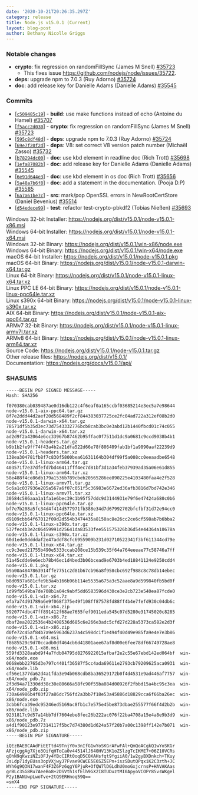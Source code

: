 ```yaml
---
date: '2020-10-21T20:26:35.297Z'
category: release
title: Node.js v15.0.1 (Current)
layout: blog-post
author: Bethany Nicolle Griggs
---
```


### Notable changes

- **crypto**: fix regression on randomFillSync (James M Snell) [#35723](https://github.com/nodejs/node/pull/35723)
  - This fixes issue https://github.com/nodejs/node/issues/35722.
- **deps**: upgrade npm to 7.0.3 (Ruy Adorno) [#35724](https://github.com/nodejs/node/pull/35724)
- **doc**: add release key for Danielle Adams (Danielle Adams) [#35545](https://github.com/nodejs/node/pull/35545)

### Commits

- \[[`c509485c19`](https://github.com/nodejs/node/commit/c509485c19)] - **build**: use make functions instead of echo (Antoine du Hamel) [#35707](https://github.com/nodejs/node/pull/35707)
- \[[`f5acc2d030`](https://github.com/nodejs/node/commit/f5acc2d030)] - **crypto**: fix regression on randomFillSync (James M Snell) [#35723](https://github.com/nodejs/node/pull/35723)
- \[[`595c8df48d`](https://github.com/nodejs/node/commit/595c8df48d)] - **deps**: upgrade npm to 7.0.3 (Ruy Adorno) [#35724](https://github.com/nodejs/node/pull/35724)
- \[[`69e7f20f2d`](https://github.com/nodejs/node/commit/69e7f20f2d)] - **deps**: V8: set correct V8 version patch number (Michaël Zasso) [#35732](https://github.com/nodejs/node/pull/35732)
- \[[`b78294dc00`](https://github.com/nodejs/node/commit/b78294dc00)] - **doc**: use kbd element in readline doc (Rich Trott) [#35698](https://github.com/nodejs/node/pull/35698)
- \[[`1efa87082b`](https://github.com/nodejs/node/commit/1efa87082b)] - **doc**: add release key for Danielle Adams (Danielle Adams) [#35545](https://github.com/nodejs/node/pull/35545)
- \[[`6e91d644e3`](https://github.com/nodejs/node/commit/6e91d644e3)] - **doc**: use kbd element in os doc (Rich Trott) [#35656](https://github.com/nodejs/node/pull/35656)
- \[[`5a48a7b6f8`](https://github.com/nodejs/node/commit/5a48a7b6f8)] - **doc**: add a statement in the documentation. (Pooja D.P) [#35585](https://github.com/nodejs/node/pull/35585)
- \[[`6a7a61be7c`](https://github.com/nodejs/node/commit/6a7a61be7c)] - **src**: mark/pop OpenSSL errors in NewRootCertStore (Daniel Bevenius) [#35514](https://github.com/nodejs/node/pull/35514)
- \[[`d54edece99`](https://github.com/nodejs/node/commit/d54edece99)] - **test**: refactor test-crypto-pbkdf2 (Tobias Nießen) [#35693](https://github.com/nodejs/node/pull/35693)

Windows 32-bit Installer: https://nodejs.org/dist/v15.0.1/node-v15.0.1-x86.msi \
Windows 64-bit Installer: https://nodejs.org/dist/v15.0.1/node-v15.0.1-x64.msi \
Windows 32-bit Binary: https://nodejs.org/dist/v15.0.1/win-x86/node.exe \
Windows 64-bit Binary: https://nodejs.org/dist/v15.0.1/win-x64/node.exe \
macOS 64-bit Installer: https://nodejs.org/dist/v15.0.1/node-v15.0.1.pkg \
macOS 64-bit Binary: https://nodejs.org/dist/v15.0.1/node-v15.0.1-darwin-x64.tar.gz \
Linux 64-bit Binary: https://nodejs.org/dist/v15.0.1/node-v15.0.1-linux-x64.tar.xz \
Linux PPC LE 64-bit Binary: https://nodejs.org/dist/v15.0.1/node-v15.0.1-linux-ppc64le.tar.xz \
Linux s390x 64-bit Binary: https://nodejs.org/dist/v15.0.1/node-v15.0.1-linux-s390x.tar.xz \
AIX 64-bit Binary: https://nodejs.org/dist/v15.0.1/node-v15.0.1-aix-ppc64.tar.gz \
ARMv7 32-bit Binary: https://nodejs.org/dist/v15.0.1/node-v15.0.1-linux-armv7l.tar.xz \
ARMv8 64-bit Binary: https://nodejs.org/dist/v15.0.1/node-v15.0.1-linux-arm64.tar.xz \
Source Code: https://nodejs.org/dist/v15.0.1/node-v15.0.1.tar.gz \
Other release files: https://nodejs.org/dist/v15.0.1/ \
Documentation: https://nodejs.org/docs/v15.0.1/api/

### SHASUMS

```
-----BEGIN PGP SIGNED MESSAGE-----
Hash: SHA256

f070380cab039487ae0d16db122c4f6eaf0a165ccbf03685214e3ec5a7e98644  node-v15.0.1-aix-ppc64.tar.gz
8f7e2ddd44d2aef20d568489f2cf844383037725ce2fc04ad722a312ef08b2d0  node-v15.0.1-darwin-x64.tar.gz
78571df5b35d3ec73d7543332776bcb8cab3bc0e3abd12b1440fbcd01c74c055  node-v15.0.1-darwin-x64.tar.xz
ad2d9f2a42064e6cc33967b87462b95ffac0f7511d1dc9a0681c9ccd9038b4b1  node-v15.0.1-headers.tar.gz
b9b1b2fe9ff74f43a4b2a21dfa522d66e78f806409fab1bf1a9890aaf22239d9  node-v15.0.1-headers.tar.xz
138ea304781fb8f7c830f5800bea61631164b304df99f5a008cc0eeaadbe6548  node-v15.0.1-linux-arm64.tar.gz
403571f7e37dfefd7bd46411fff4ec7d81bf3d1a34feb37939ad35a06e61d855  node-v15.0.1-linux-arm64.tar.xz
58e488f4ce86db179a1536b789cbeb20565286ee890225e4103480faa4e2f528  node-v15.0.1-linux-armv7l.tar.gz
5c6a1c037936e205a567a6f07c051f5c36983e6672ed36afb3816d7bd742e346  node-v15.0.1-linux-armv7l.tar.xz
30584c586aaa1a1fa1e6bec39c1b95f57ddc9d3144931e79f6e47424a680c0b6  node-v15.0.1-linux-ppc64le.tar.gz
bf7e7b208a5fc34d4f414d577971fb388e34d7d67992702bfcfbf31d72e94cc0  node-v15.0.1-linux-ppc64le.tar.xz
d9109cbb64f67012f09d2d554b3474435a8150ac8e26cc2ce6cf598ab7b6bba2  node-v15.0.1-linux-s390x.tar.gz
537fec4b3e2c06459991d25641da83533fee551575326b36d54e44364a10678a  node-v15.0.1-linux-s390x.tar.xz
60d1ede0ddddaf2e47addf8cfc6955909b231d02710522341f3bf611344cd79e  node-v15.0.1-linux-x64.tar.gz
cc9c3eed21755b490e5333ccab208ce15b539c35f64a764eeeae77c58746a7ff  node-v15.0.1-linux-x64.tar.xz
51a45cdde9e6ecb78b46ec1d4bed3b06bcead9e6703b4ed18841124e9250cdd4  node-v15.0.1.pkg
b9a00a4847863914ffe7751c2d81b67cb96a8f958cbc692f988c8c78db14ebec  node-v15.0.1.tar.gz
b8d0937a681cfe9b3a4b166b96b114e5535a675a3c52aae8a9d599840fb5bd0f  node-v15.0.1.tar.xz
1d99fb549ba7de708b1a04c9abf5dd6583596d430ce3e2cb723e540ea87fcde0  node-v15.0.1-win-x64.7z
efa7a74d91789a6e9f068f375e49f108ff87578fd88ff4b4e7fefd930c04db6c  node-v15.0.1-win-x64.zip
5920774dbc47ff891412f68ae7655fef9011eda545c07d5280e31745020c8285  node-v15.0.1-win-x86.7z
dbaf2ea2022536e4b2408536d685c6e266e3adc5cfd27d228a5373ca582e2d3f  node-v15.0.1-win-x86.zip
d0fe72c45af84b7a9e5963d6237a4c598dc1f1e494f40d49e985fa9e4e7e3b86  node-v15.0.1-x64.msi
f8685529c9d70ccadb0df464cb6d41801aee67af8d00e6fee78df66749728ae8  node-v15.0.1-x86.msi
559fd3328aabd9f4a7fdb04795d8276922015afbaf2e2c55e67ebd142ed064bf  win-x64/node.exe
0668ebb22765d3e797c4401f36587f5cc4ada69611e2793cb79209625aca0931  win-x64/node.lib
cf56e1377da62d4a1fda3e94b068cdb8ba36529172b0f4d4531e9ad446af7757  win-x64/node_pdb.7z
2f3d94a71330dd38c30e80666a58fc90f55ba084d00926f2fbbd15a4bc95c3ea  win-x64/node_pdb.zip
730a64986b4f03f27a86dc756fd2a3bb7f18e53a45886d18829cca6f66ba26ec  win-x86/node.exe
3cbb6fca39edc95246ed5169ac8fb1c7e575e45be873dbae255577f66f4d2b2b  win-x86/node.lib
9231817c9d57a14bb7df7604ebe8fec26b222ac076f22ba4708a15e4a8e9b3d9  win-x86/node_pdb.7z
a4d1f90123e977314117f5bc7d74380d1d624a57f20b7a00c1398ff142e7b071  win-x86/node_pdb.zip
-----BEGIN PGP SIGNATURE-----

iQEzBAEBCAAdFiEETtd49TnjY0x3nIfG1wYoSKGrAFwFAl+QmQoACgkQ1wYoSKGr
AFzjcggAg7Xjo3OifqHToCa0v44514lJ640HV13K1oZSlzgTcIKME7+06Z10VCRs
qOhN9qKwziNZi0FJy4YBcCIRt0oqD5COXAHsfqt9fgiiA0/1w2gyBXDnkch+TKuy
JsLdp71dyEUss3opVXjwyJ7Fvae9CWCE5E6SZ5EPn+iszSDutQPqxiK2C3zth+JC
WYh6g9Q3N17wanF4F3Z6Pz6qgY6PjuR+OfQW7lDGLdhU0moGxjcrnsP+HAVAKAas
grBLc3SG8Ru7AeeBo8+2DSVth1sfElh9GX2I8TUDuztMI0ApyoVCOPr85vsWKgel
P2y1BANUwpLwoTve+2tQ9ERHnoq59Q==
=smX4
-----END PGP SIGNATURE-----

```
